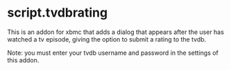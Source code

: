 script.tvdbrating
=================

This is an addon for xbmc that adds a dialog that appears after the user has watched a tv episode, giving the option to submit a rating to the tvdb.

Note: you must enter your tvdb username and password in the settings of this addon.
